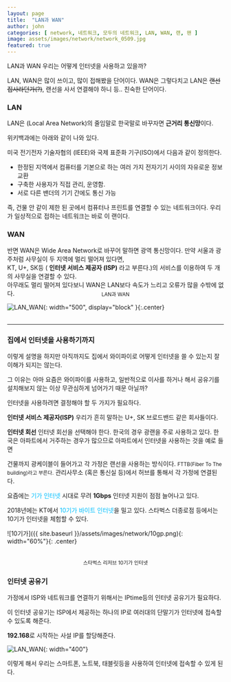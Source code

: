 ```yaml
---
layout: page
title:  "LAN과 WAN"
author: john
categories: [ network, 네트워크, 모두의 네트워크, LAN, WAN, 랜, 왠 ]
image: assets/images/network/network_0509.jpg
featured: true
---
```


LAN과 WAN
우리는 어떻게 인터넷을 사용하고 있을까?

LAN, WAN은 많이 쓰이고, 많이 접해봤을 단어이다. WAN은 그렇다치고
LAN은 ~~랜선집사라던가(?)~~, 랜선을 사서 연결해야 하니 등.. 친숙한 단어이다.


### LAN

LAN은 (Local Area Network)의 줄임말로 한국말로 바꾸자면 **근거리 통신망**이다.

위키백과에는 아래와 같이 나와 있다.

미국 전기전자 기술자협의 (IEEE)와 국제 표준화 기구(ISO)에서 다음과 같이 정의한다.

<ul>
    <li> 한정된 지역에서 컴퓨터를 기본으로 하는 여러 가지 전자기기 사이의 자유로운 정보교환</li>
    <li> 구축한 사용자가 직접 관리, 운영함.</li>
    <li> 서로 다른 밴더의 기기 간에도 통신 가능</li>
</ul>

즉, 건물 안 같이 제한 된 곳에서 컴퓨터나 프린트를 연결할 수 있는 네트워크이다. 우리가 일상적으로 접하는 네트워크는 바로 이 랜이다.

### WAN
반면 WAN은 Wide Area Network로 바꾸어 말하면 광역 통신망이다. 만약 서울과 광주처럼 사무실이 두 지역에 멀리 떨어져 있다면,  
KT, U+, SK등  ( **인터넷 서비스 제공자 (ISP)** 라고 부른다.)의 서비스를 이용하여 두 개의 사무실을 연결할 수 있다.    
아무래도 멀리 떨어져 있다보니 <span class="color--red">WAN은 LAN보다 속도가 느리고 오류가 많을 수밖에 없다.</span>

![LAN_WAN](https://upload.wikimedia.org/wikipedia/commons/thumb/6/6e/LAN_WAN_scheme.svg/440px-LAN_WAN_scheme.svg.png){: width="500", display="block" }{:.center}
<small style="display:block; text-align:center; margin-top:-3rem; margin-bottom:3rem;">LAN과 WAN</small>

--- 

### 집에서 인터넷을 사용하기까지

이렇게 설명을 하지만 아직까지도 집에서 와이파이로 어떻게 인터넷을 쓸 수 있는지 잘 이해가 되지는 않는다.

그 이유는 아마 요즘은 와이파이를 사용하고, 일반적으로 이사를 하거나 해서 공유기를 설치해보지 않는 이상 무관심하게 넘어가기 때문 아닐까?

인터넷을 사용하려면 결정해야 할 두 가지가 필요하다.

**인터넷 서비스 제공자(ISP)**
우리가 흔히 말하는 U+, SK 브로드밴드 같은 회사들이다.

**인터넷 회선**
인터넷 회선을 선택해야 한다. 한국의 경우 광랜을 주로 사용하고 있다.
한국은 아파트에서 거주하는 경우가 많으므로 아파트에서 인터넷을 사용하는 것을 예로 들면 

건물까지 광케이블이 들어가고 각 가정은 랜선을 사용하는 방식이다. <small>FTTB(Fiber To The building)라고 부른다.</small>
관리사무소 (혹은 통신실 등)에서 허브를 통해서 각 가정에 연결된다. 

요즘에는 <span style="color:#00BFFF;">기가 인터넷</span> 시대로 무려 **1Gbps** 인터넷 지원이 점점 늘어나고 있다.

2018년에는 KT에서 <span style="color:#00BFFF;">10기가 바이트 인터넷</span>을 밀고 있다. 스타벅스 더종로점 등에서는 10기가 인터넷을 체험할 수 있다.

![10기가]({{ site.baseurl }}/assets/images/network/10gp.png){: width="60%"}{: .center}
<small style="display:block; text-align:center; margin-top:2rem;">스타벅스 리저브 10기가 인터넷</small>



### 인터넷 공유기

가정에서 ISP와 네트워크를 연결하기 위해서는 IPtime등의 인터넷 공유기가 필요하다.

이 인터넷 공유기는 ISP에서 제공하는 하나의 IP로 여러대의 단말기가 인터넷에 접속할 수 있도록 해준다.

**192.168**로 시작하는 사설 IP를 할당해준다.

![LAN_WAN](https://cdn.pixabay.com/photo/2016/11/26/20/36/wireless-1861612_1280.jpg){: width="400"}

이렇게 해서 우리는 스마트폰, 노트북, 태블릿등을 사용하여 인터넷에 접속할 수 있게 된다.